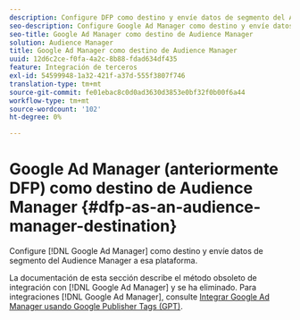 ```yaml
---
description: Configure DFP como destino y envíe datos de segmento del Audience Manager a esa plataforma.
seo-description: Configure Google Ad Manager como destino y envíe datos de segmento del Audience Manager a esa plataforma.
seo-title: Google Ad Manager como destino de Audience Manager
solution: Audience Manager
title: Google Ad Manager como destino de Audience Manager
uuid: 12d6c2ce-f0fa-4a2c-8b88-fdad634df435
feature: Integración de terceros
exl-id: 54599948-1a32-421f-a37d-555f3807f746
translation-type: tm+mt
source-git-commit: fe01ebac8c0d0ad3630d3853e0bf32f0b00f6a44
workflow-type: tm+mt
source-wordcount: '102'
ht-degree: 0%

---
```


# Google Ad Manager (anteriormente DFP) como destino de Audience Manager {#dfp-as-an-audience-manager-destination}

Configure [!DNL Google Ad Manager] como destino y envíe datos de segmento del Audience Manager a esa plataforma.

La documentación de esta sección describe el método obsoleto de integración con [!DNL Google Ad Manager] y se ha eliminado. Para integraciones [!DNL Google Ad Manager], consulte [Integrar Google Ad Manager usando Google Publisher Tags (GPT)](../integration/gpt-aam-destination/gpt-aam-requirements.md).

